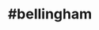---
title: "#bellingham"
hashtag: "bellingham"
tags:
  - Cities I have visited
  - Cities I have worked in
  - Cities I have worked in
  - City
  - Washington
---